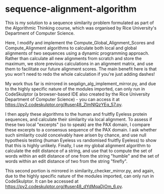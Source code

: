 # sequence-alignment-algorithm

This is my solution to a sequence similarity problem formulated as part of the Algorithmic Thinking course, which was organised by Rice University's Department of Computer Science.

Here, I modify and implement the Compute_Global_Alignment_Scores and Compute_Alignment algorithms to calculate both local and global alignments of two sequences using a dynamic programming approach. Rather than calculate all new alignments from scratch and store the maximum, we store previous calculations in an alignment matrix, and use them to facilitate our future alignment scores. The main benefit here is that you won't need to redo the whole calculation if you're just adding dashes!

My work thus far is mirrored in seqalign_alg_implement_mirror.py, and due to the highly specific nature of the modules imported, can only run in CodeSkulptor (a browser-based IDE also created by the Rice University Department of Computer Science) - you can access it at https://py2.codeskulptor.org/#user48_ZImNlQzYEq_57.py.

I then apply these algorithms to the human and fruitfly Eyeless protein sequences, and calculate their similarity via local alignment. To assess if these two local "excerpts" (so to speak) are the PAX domain, I compare these excerpts to a consensus sequence of the PAX domain. I ask whether such similarity could conceivably have arisen by chance, and use null hypothesis testing (human Eyeless vs randomised fruitfly Eyeless) to show that this is highly unlikely. Finally, I use my global alignment algorithm to calculate the edit distance of a string, and use that to compute the set of words within an edit distance of one from the string "humble" and the set of words within an edit distance of two from the string "firefly". 

This second portion is mirrored in similarity_checker_mirror.py, and again, due to the highly specific nature of the modules imported, can only run in CodeSkulptor. It can be accessed at https://py2.codeskulptor.org/#user48_dYdMqaDjOm_6.py.
